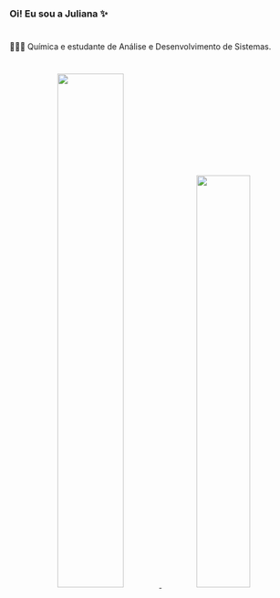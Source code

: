 ### Oi! Eu sou a Juliana ✨
<h1>
</h1>
👩🏻‍🔬 Química e estudante de Análise e Desenvolvimento de Sistemas.

<h1>
</h1>

<div align="center">
  <a href="https://github.com/littlejwb">
  <img width="48%" src="https://github-readme-stats.vercel.app/api?username=littlejwb&show_icons=true&theme=dracula&include_all_commits=true&count_private=true"/>
  <img width="43%" src="https://github-readme-stats.vercel.app/api/top-langs/?username=littlejwb&layout=compact&langs_count=7&theme=dracula"/
</div>
